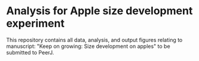 # Analysis for Apple size development experiment


This repository contains all data, analysis, and output figures relating to manuscript: "Keep on growing: Size development on apples" to be submitted to PeerJ.

